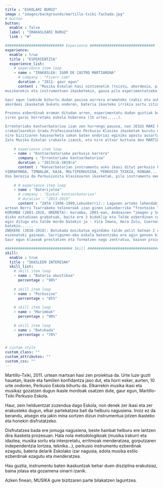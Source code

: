 ```yaml
---
title : "ESKOLARI BURUZ"
image : "images/backgrounds/martillo-txiki-fachada.jpg"
# button
button:
  enable : false
  label : "IRAKASLEARI BURUZ"
  link : "#"

########################### Experience ##############################
experience:
  enable : true
  title : "ESPERIENTZIA"
  experience_list:
    # experience item loop
    - name : "IRAKASLEA: IGOR DE CASTRO MARTIARENA"
      # company : "Fiverr.com"
      duration : "2011- gaur egun"
      content : "Musika Eskolan hasi nintzenetik (txistu, akordeoia, pianoa, abesbatza....) gaur egun arte,
musikarekin eta instrumentuen ikasketekin, gauza pilo esperimentatzeko zortea eduki dut.

Gaur egun lanbide bihurtu dudan pasioa aurrera eramateko (nahiz eta askoz ere berandugo, 32 urtekin eman nituen pausoak profesionalizatzeko), nire bizitzan erabakiorra izan zen aldaketa 15 urte nituenean gertatu zen, bateria jotzen hasi nintzenean, alegia. Garai horretan, eta Musika Eskolan solfeo, txistu eta
akordeoi ikasketak bukatu ondoren, bateria ikasteko irrikia sortu zitzaidan, eta apartekoa den JOAKIN LOPEZ (Iruña) irakaslearekin hasi nituen ematen lehen pausoak.

Prozesu ezberdinak eraman ditudan arren, esperimentatu dudan guztiak balio izan dit musikan formatzeko. PACO DIEZ (AKELARRE, Gipuzkoa) irakaslearekin jarraitu nituen bateria ikasketak, eta hortik, KORUMBÀ taldea sortu eta taldearekin abestiak egin (maketa + 3 diska), ensaiatu, kontzertuak eskaini (Euskal Herrian, Estatu mailan, atzerrian), bidaiatu, konbibentzia esperimentatu etab. bizipen izan
ziren garai horretako eskola hoberena (15 urtez.....).

Errenteriako kontserbatorioa izan zen hurrengo pausoa, non JESUS MARI GARMENDIA
irakaslearekin Gradu Profesionaleko Perkusio Klasiko ikasketak burutu nituen 7 urtez. 33 urte nituen, eta
nire bizitzaren hausnarketa sakon baten ondorioz eginiko apostu ausarta bezala oroitzen dut. Urte hauetan zehar, “perkusio/ bateria” irakasle ofizioa gauzatzeko bideari ekin nion ilusioz beterik, Hernaniko Doinu-
Zale Musika Eskolan irakasle izanik, eta nire altxor kuttuna den MARTILLO- TXIKI PERKUSIO ESKOLA (Lekunberri) sortu eta garatuz."
      
    # experience item loop
    - name : "Kontserbatorioko perkusio karrera"
      company : "Errenteriako kontserbatorioa"
      duration : "2013tik-2019ra"
      content : "Konserbatorian instrumentu asko ikasi ditut perkusio karreran. Orkestetan jotzen diren instrumentuak menderatzea erakusten dizute, baita armonia, pianoa 4 urtez (instrumentu sekundario bezala), errepertorioa pianistakin, kontzertuak etab.... Ikasi ditudan instrumentuen artean pixu haundienak dituztenak: MARIMBA, SILOFONOA,
VIBRAFONOA, TIMBALAK, KAJA, MULTIPERKUSIOA, PERKUSIO TXIKIA, KONGAK.......
Oso berezia da Perkusionita klasikoaren ikasketak, pilo instrumentu menderatu behar dituzu eta konserbatorio duena da.....teknikoki oso gogorra dela, bainon rekurtso pilo ikasten dituzula."
      
    # # experience item loop
    - name : "Baterijolea"
      # company : "Euskal kontserbatorioa"
      # duration : "2013-2019"
      content : "ZATA (1996-1999,Lekunberri).: Lagunen arteko lehendabiziko taldea, oso garrantzitsua, beste taldehen
artean Berri Txarrakeko teloneroak izan ginen Lekunberriko “frontoiko lokalean”. Lehen pausoak edo lehenengo taldea beti ematen dizu asko, daukazun inkonszienzia, sortzeko gogoak eta freskotasuna oso potentea da.
KORUMBÀ (2001-2016, ORERETA): korumba, 2001-ean, Andoainen “imagen y Sonido” ikasten nengoenean, sortu genuen taldea da....(Oreretan-Errenderin). EMTE(Errenderi musika taldeen elkartean) ensaiatzen genuen eta baterijole bezala esperientzia eta heldutasuna eman diten taldea da...maketa eta hiru
disko estudioan grabatuak, baita ere 3 bidoklip eta Talde ezberdinen cd errekopilaziotan parte hartu. Kontzertu pilo eman ditugu eta gira bat Varsobia eta Bielorrusian. Baita Estatu Españoletik ainbat gira
egin ditugu eta talde mordo batekin jo : Vita Imana, Hora Zulu, Cuernos de Chivo, Europe, SA, Berri Txarrak, Kuraia, Udo, Ktulu, Khamul, Dulcamara, Leize, Piperrak, Ekon eta beste talde mordo
batekin......
ZWEKERE (2016-2018): Batukada musikatua egindako talde polit batean 2 urtez egon ginen boloak egiten. 5 perkusionista, bajo, gitarra, saxofoia eta ahotsak. Oskar Estanga geneukala lider bezala, bertsioak, perkusioa eta melodiak nahasten zuen taldea oso dibertigarria eta dantzagarria zen
eszenatoki gainean. Sarrigunen-eko eskola batentzako ere egin genuen bideoklip bat, beraien proiektu euskazale batentzako.
Gaur egun klaseak prestatzen eta formatzen nago zentratua, bainon proiektu potente batean ere sartuta, laister eszenatokietan elkar ikusiko dugu."

############################### Skill #################################
skill:
  enable : true
  title : "IKASLEEN INTERESAK"
  skill_list:
    # skill item loop
    - name : "Bateria akustikoa"
      percentage : "98%"
      
    # skill item loop
    - name : "Perkusioa"
      percentage : "85%"
      
    # skill item loop
    - name : "Marimbak"
      percentage : "90%"
      
    # skill item loop
    - name : "Batukada"
      percentage : "70%"


# custom style
custom_class: "" 
custom_attributes: "" 
custom_css: ""
---
```


Martillo-Txiki, 2011. urtean martxan hasi zen proiektua da. Urte luze guzti hauetan, ikasle eta familien konfidantza jaso dut, eta horri esker, aurten, 10 urte ondoren, Perkusio Eskola bihurtu da. Elkarrekin musika ikasi eta musikaz gozatzen dugun ikasle mordoak osatzen dute, gaur egun, Martillo-Txiki Perkusio Eskola.

Haur, zein helduentzat zuzendua dago Eskola, non denek zer ikasi eta zer erakusteko dugun, elkar partekatzea bait da helburu nagusiena. Inoiz ez da berandu, atsegin eta jakin mina sortzen dizun instrumentua jotzen ikasteko eta honekin disfrutatzeko.

Disfrutatzea bada ere jomuga nagusiena, beste hainbat helburu ere lantzen dira ikasketa prozesuan. Hala nola metodologikoak (musika irakurri eta idaztea, musika sortu eta interpretatu, erritmoak menderatzea, gorputzaren independentzia lortzea, teknika...), perkusio instrumentu ezberdinak ezagutu, bateria delarik Eskolako izar nagusia, edota musika estilo ezberdinak ezagutu eta menderatzea.

Hau guztia, instrumentu baten ikaskuntzak behar duen disziplina erakutsiaz, baina jolasa eta gozamena oinarri izanik.

Azken finean, MUSIKA gure bizitzaren parte bilakatzen laguntzea.
